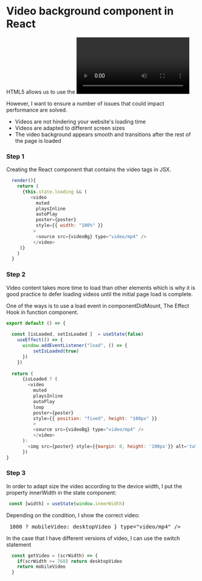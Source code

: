 <h1>Video background component in React</h1>
<p>HTML5 allows us to use the <video> element very comfortably and easily.
 
However, I want to ensure a number of issues that could impact performance are solved.
</p>
<ul>
<li>Videos are not hindering your website's loading time</li>
<li>Videos are adapted to different screen sizes</li>
<li>The video background appears smooth and transitions after the rest of the page is loaded</li>
</ul>
<h3>Step 1</h3>
<p>Creating the React component that contains the video tags in JSX.</p>
  
```javaScript
  render(){
    return (
      {this.state.loading && (
         <video
           muted
           playsInline
           autoPlay
           poster={poster}
           style={{ width: "100%" }}
          >
           <source src={videoBg} type="video/mp4" />
          </video>
     )}
    )
  }

```
<h3>Step 2</h3>
<p>
  Video content takes more time to load than other elements which is why it is good practice to defer loading videos until the initial page load is complete.

  One of the ways is to use a load event in componentDidMount, 
  The Effect Hook in function component.
</p>

```javaScript
export default () => {
 
  const [isLoaded, setIsLoaded ]  = useState(false)
    useEffect(() => {
      window.addEventListener("load", () => {
          setIsLoaded(true)
      })
    })
    
  return (
      {isLoaded ? (
        <video
          muted
          playsInline
          autoPlay
          loop
          poster={poster}
          style={{ position: "fixed", height: "100px" }}
          >
          <source src={videoBg} type="video/mp4" />
          </video>
      ):
        <img src={poster} style={{margin: 0, height: '100px'}} alt='tatatata'/> 
      })
}
```
<h3>Step 3</h3>
<p>In order to adapt size the video according to the device width, I put the property innerWidth in the state component:</p>

```javaScript
 const [width] = useState(window.innerWidth)

```
<p>Depending on the condition, I show the correct video:</p>
<pre><source src={ width > 1000 ? mobileVideo: desktopVideo } type="video/mp4" /></pre>

<p>In the case that I have different versions of video, I can use the switch statement</p>
  
```javaScript
  const getVideo = (scrWidth) => {
    if(scrWidth >= 768) return desktopVideo
    return mobileVideo
  }

```




